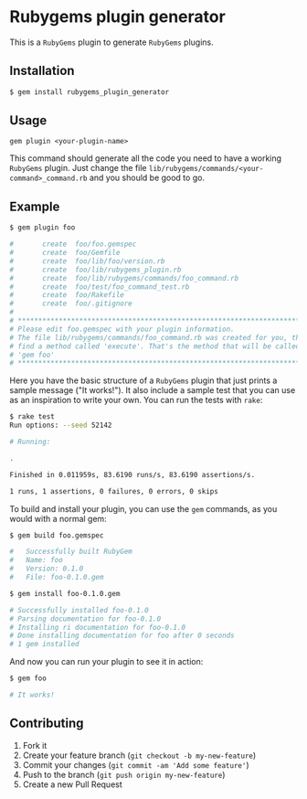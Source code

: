 # Rubygems plugin generator

This is a `RubyGems` plugin to generate `RubyGems` plugins.

## Installation

```bash
$ gem install rubygems_plugin_generator
```

## Usage

`gem plugin <your-plugin-name>`

This command should generate all the code you need to have a working `RubyGems` plugin. Just change the file `lib/rubygems/commands/<your-command>_command.rb` and you should be good to go.

## Example

```bash
$ gem plugin foo

#       create  foo/foo.gemspec
#       create  foo/Gemfile
#       create  foo/lib/foo/version.rb
#       create  foo/lib/rubygems_plugin.rb
#       create  foo/lib/rubygems/commands/foo_command.rb
#       create  foo/test/foo_command_test.rb
#       create  foo/Rakefile
#       create  foo/.gitignore
# 
# *****************************************************************************************
# Please edit foo.gemspec with your plugin information.
# The file lib/rubygems/commands/foo_command.rb was created for you, there you will
# find a method called 'execute'. That's the method that will be called when someone runs
# 'gem foo'
# *****************************************************************************************
```

Here you have the basic structure of a `RubyGems` plugin that just prints a sample message ("It works!").
It also include a sample test that you can use as an inspiration to write your own. You can run the tests with `rake`:

```bash
$ rake test
Run options: --seed 52142

# Running:

.

Finished in 0.011959s, 83.6190 runs/s, 83.6190 assertions/s.

1 runs, 1 assertions, 0 failures, 0 errors, 0 skips
```

To build and install your plugin, you can use the `gem` commands, as you would with a normal gem:

```bash
$ gem build foo.gemspec

#   Successfully built RubyGem
#   Name: foo
#   Version: 0.1.0
#   File: foo-0.1.0.gem

$ gem install foo-0.1.0.gem

# Successfully installed foo-0.1.0
# Parsing documentation for foo-0.1.0
# Installing ri documentation for foo-0.1.0
# Done installing documentation for foo after 0 seconds
# 1 gem installed
```

And now you can run your plugin to see it in action:

```bash
$ gem foo

# It works!
```

## Contributing

1. Fork it
2. Create your feature branch (`git checkout -b my-new-feature`)
3. Commit your changes (`git commit -am 'Add some feature'`)
4. Push to the branch (`git push origin my-new-feature`)
5. Create a new Pull Request
